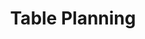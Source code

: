 ---
layout: chapter
title: Table Planning
slides:

  - class: title-slide
    content: |

      ![Gather Workshops Logo]([[BASE_URL]]/theme/assets/images/gw_logo.png)

      # Table Planning
      _Mapping your data structure_




  - content: |

      ## Database Diagrams

      The first step in building a database
      is creating a map of the data.


  - content: |

      ### Tables contain rows of data

      A table should contain information 
      about a single set of data, eg:

      `people`, `cities`, `purchases`, `users`, `scores`


  - content: |

      ### Table columns describe the data

      Each table contains a number of columns.
      A column stores an attribute of the table item.

      The table `people` might have attributes
      `first_name`, `last_name`, `birth_date`, `email`


  - content: |

      ### Names use lowercase and underscores

      Table and column names should be all lowercase
      and use underscores instead of spaces.

      Table names are always plural.

  - content: |

      ### Use table diagrams to plan

      To plan a table visually, write the name of the table
      and list the table's attributes underneath.

  - content: |

      ### Challenge: Attributes

      Choose one or more of the following tables 
      and draw a visual plan for its structure:

      `users`, `scores`, `todo_items`





  - content: |

      ## Data Types

      Table columns each have a defined data type
      to restrict the information which can be stored.


  - content: |

      ### SQLite has only five data types

      In SQLite3, the available data types are:

      `text`, `numeric`, `integer`, `real`, `blob`

    notes: |

      In SQLite, giving a table column one of these types is known as giving it an "affinity".

      An affinity is a column's recommended data type, but any type of data can still be stored in it.


  - content: |

      ### Use `text` to store strings

      - **Name**
        First names, last names, pet names, celebrity crush names.
      - **Address**
        Stored text can have spaces, so could store a street address.
      - **Long Text**
        Can also store paragraphs of text, like someone's personal bio.
      - **Date**
        Stored as ISO8601 strings ("YYYY-MM-DD HH:MM:SS.SSS")
      {:.flex-list}

    notes: |

      The value is a text string, stored using the database encoding (UTF-8, UTF-16BE or UTF-16LE).


  - content: |

      ### Use `integer` to store whole numbers

      - **Boolean**
        Stored using 1 for true and 0 for false
      - **Score**
        A number from 0 to something really big
      - **Stock Count**
        Positive or negative whole number
      - **Date**
        Stored as Unix Time, the number of seconds since 1970-01-01 00:00:00 UTC.
      {:.flex-list}

    notes: |

      In an `integer` column, the value stored is a signed integer.

      The value will be stored in 1, 2, 3, 4, 6, or 8 bytes depending on the magnitude of the value.


  - content: |

      ### Use `real` to store decimals

      - **Date**
        Stored as Julian day numbers, the number of days since noon in Greenwich on November 24, 4714 B.C. according to the proleptic Gregorian calendar.
      - **Bank Balance**
        Positive or negative number with decimal places
      {:.flex-list}

    notes: |

      The value is a floating point value, stored as an 8-byte IEEE floating point number.


  - content: |

      ### Use `numeric` to store numbers

      USe to store a mix of integer and real numbers


  - content: |

      ### Use `blob` to store other weird data

      - **Photos**
        Can be stored as hex data, though it's not ideal.
      - **Documents**
        Can be stored as binary data, but a bad idea.
      {:.flex-list}


    notes: |

      The value is a blob of data, stored exactly as it was input.


  - content: |

      ### Challenge: Data Types

      Assign a data type to each of your table columns, from:

      `text`, `numeric`, `integer`, `real`, `blob`





  - content: |

      ## Relationships between tables

      We can represent how data links together, for example:

      - A parent **has** children.
      - A person **has** an address.
      - A customer **has** purchases.
      - A user **has** friends.


  - content: |

      ### There are three types of relationships

      - **One to One**
        A user has a profile page, and a profile page belongs to only one user.
      - **One to Many**
        A customer has many purchases, but a purchase belongs to only one customer.
      - **Many to Many**
        A purchase has many bought items, and an item can be in many purchases.
      {:.flex-list}


  - content: |

      ### Relationships are drawn as lines between tables

      A table can have one, none, or many 
      lines going to other tables.


  - content: |

      ### Every table need a unique ID column

      This column is called the **Primary Key**.
      Its type is `integer` and its value is auto-generated.


  - content: |

      ### Linked data is stored using the row's ID

      A linked data column is know as a **Foreign Key**.
      Its type is `integer` and you must specify the ID to store.


  - content: |

      ### Challenge: Relationship Diagrams

      Draw the relationship lines between these tables.


  - content: |

      ### Challenge: Identify Primary and Foreign Keys

      Mark the primary key column with (PK),
      and mark the foreign key columns with (FK)




  - content: |

      ## What we learned about table planning

      - **Planning**
        Tables are planned using table maps and visual lines between.
      - **Relationships**
        Tables can have related data using primary and foreign keys.
      - **Creating**
        We can create using the command line or SQLite Studio.
      - **Schemas**
        We can write a script to represent our table structure.
      {:.flex-list}


  - content: |

      ![Thumbs Up!]([[BASE_URL]]/theme/assets/images/thumbs-up.svg){: height="200"}

      ## Table Planning: Complete!

      [Take me to the next chapter!](table-creation.html)


---